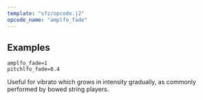 ```yaml
---
template: "sfz/opcode.j2"
opcode_name: "amplfo_fade"
---
```

## Examples

```sfz
amplfo_fade=1
pitchlfo_fade=0.4
```

Useful for vibrato which grows in intensity gradually,
as commonly performed by bowed string players.
